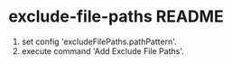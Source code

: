 # exclude-file-paths README

1. set config 'excludeFilePaths.pathPattern'.
2. execute command 'Add Exclude File Paths'.